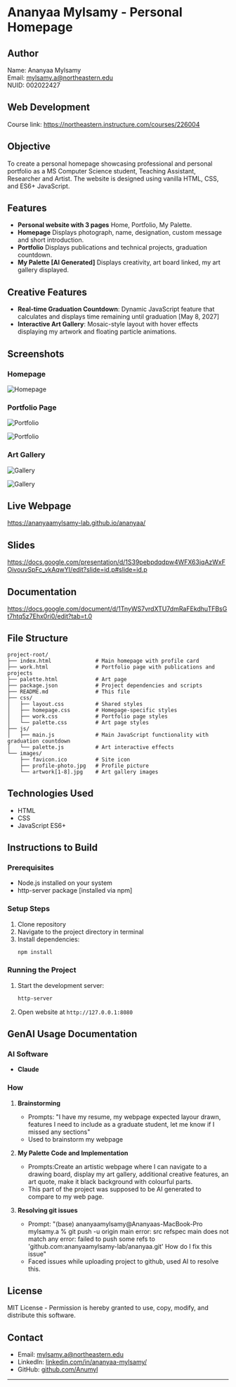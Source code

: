 # Ananyaa Mylsamy - Personal Homepage

## Author
Name: Ananyaa Mylsamy  
Email: mylsamy.a@northeastern.edu  
NUID: 002022427

## Web Development 
Course link: https://northeastern.instructure.com/courses/226004

## Objective
To create a personal homepage showcasing professional and personal portfolio as a MS Computer Science student, Teaching Assistant, Researcher and Artist. The website is designed using vanilla HTML, CSS, and ES6+ JavaScript. 

## Features
- **Personal website with 3 pages** Home, Portfolio, My Palette.
- **Homepage** Displays photograph, name, designation, custom message and short introduction. 
- **Portfolio** Displays publications and technical projects, graduation countdown.
- **My Palette [AI Generated]** Displays creativity, art board linked, my art gallery displayed.

## Creative Features
- **Real-time Graduation Countdown**: Dynamic JavaScript feature that calculates and displays time remaining until graduation [May 8, 2027]
- **Interactive Art Gallery**: Mosaic-style layout with hover effects displaying my artwork and floating particle animations.

## Screenshots
### Homepage
![Homepage](./images/homepage.jpg)

### Portfolio Page  
![Portfolio](./images/work1.jpg)

![Portfolio](./images/work2.jpg)

### Art Gallery
![Gallery](./images/palette1.jpg)

![Gallery](./images/palette2.jpg)

## Live Webpage
https://ananyaamylsamy-lab.github.io/ananyaa/

## Slides
https://docs.google.com/presentation/d/1S39pebpdqdpw4WFX63jqAzWxFOivouvSpFc_vkAqwYI/edit?slide=id.p#slide=id.p

## Documentation
https://docs.google.com/document/d/1TnyWS7vrdXTU7dmRaFEkdhuTFBsGt7htq5z7Ehx0ri0/edit?tab=t.0

## File Structure
```
project-root/
├── index.html              # Main homepage with profile card
├── work.html               # Portfolio page with publications and projects
├── palette.html            # Art page
├── package.json            # Project dependencies and scripts
├── README.md               # This file
├── css/
│   ├── layout.css          # Shared styles
│   ├── homepage.css        # Homepage-specific styles
│   ├── work.css            # Portfolio page styles
│   └── palette.css         # Art page styles
├── js/
│   ├── main.js             # Main JavaScript functionality with graduation countdown
│   └── palette.js          # Art interactive effects
└── images/
    ├── favicon.ico         # Site icon
    ├── profile-photo.jpg   # Profile picture
    └── artwork[1-8].jpg    # Art gallery images
```

## Technologies Used
- HTML
- CSS
- JavaScript ES6+

## Instructions to Build

### Prerequisites
- Node.js installed on your system
- http-server package [installed via npm]

### Setup Steps
1. Clone repository
2. Navigate to the project directory in terminal
3. Install dependencies:
   ```bash
   npm install
   ```

### Running the Project
1. Start the development server:
   ```bash
   http-server
   ```

2. Open website at `http://127.0.0.1:8080`


## GenAI Usage Documentation

### AI Software
- **Claude** 

### How

1. **Brainstorming**
   - Prompts: "I have my resume, my webpage expected layour drawn, features I need to include as a graduate student, let me know if I missed any sections"
   - Used to brainstorm my webpage

2. **My Palette Code and Implementation**
   - Prompts:Create an artistic webpage where I can navigate to a drawing board, display my art gallery, additional creative features, an art quote, make it black background with colourful parts.
   - This part of the project was supposed to be AI generated to compare to my web page.

3. **Resolving git issues**
   - Prompt: "(base) ananyaamylsamy@Ananyaas-MacBook-Pro mylsamy.a % git push -u origin main error: src refspec main does not match any error: failed to push some refs to 'github.com:ananyaamylsamy-lab/ananyaa.git' How do I fix this issue"
   - Faced issues while uploading project to github, used AI to resolve this.


## License
MIT License - Permission is hereby granted to use, copy, modify, and distribute this software.

## Contact
- Email: mylsamy.a@northeastern.edu
- LinkedIn: [linkedin.com/in/ananyaa-mylsamy/](https://www.linkedin.com/in/ananyaa-mylsamy/)
- GitHub: [github.com/Anumyl](https://github.com/Anumyl)

---
